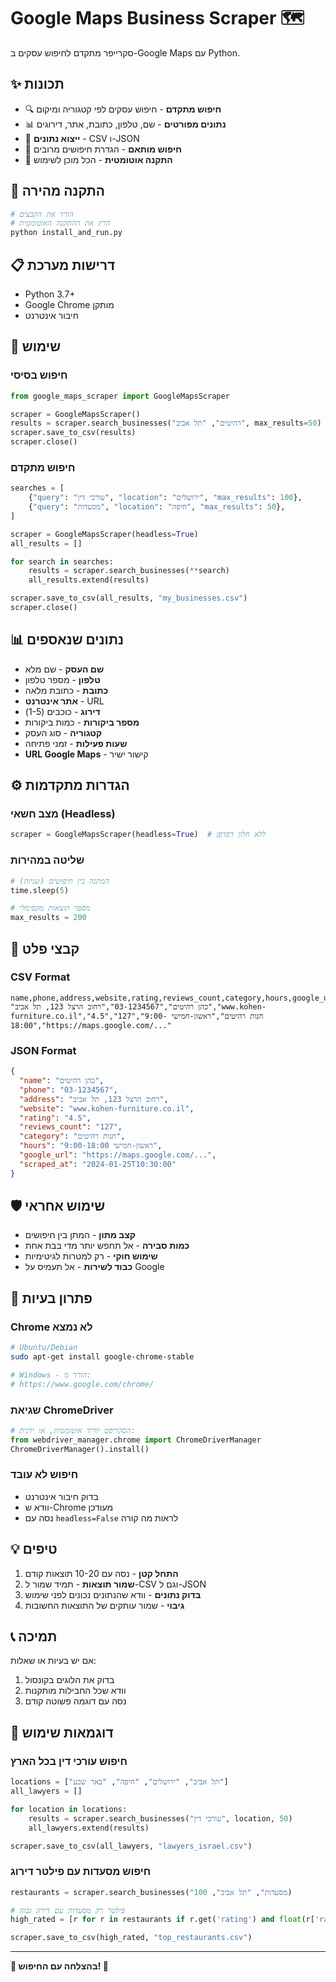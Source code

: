 # Google Maps Business Scraper 🗺️

סקרייפר מתקדם לחיפוש עסקים ב-Google Maps עם Python.

## ✨ תכונות

- 🔍 **חיפוש מתקדם** - חיפוש עסקים לפי קטגוריה ומיקום
- 📊 **נתונים מפורטים** - שם, טלפון, כתובת, אתר, דירוגים
- 💾 **ייצוא נתונים** - CSV ו-JSON
- 🎯 **חיפוש מותאם** - הגדרת חיפושים מרובים
- 🚀 **התקנה אוטומטית** - הכל מוכן לשימוש

## 🚀 התקנה מהירה

```bash
# הורד את הקבצים
# הרץ את ההתקנה האוטומטית
python install_and_run.py
```

## 📋 דרישות מערכת

- Python 3.7+
- Google Chrome מותקן
- חיבור אינטרנט

## 🎯 שימוש

### חיפוש בסיסי
```python
from google_maps_scraper import GoogleMapsScraper

scraper = GoogleMapsScraper()
results = scraper.search_businesses("רהיטים", "תל אביב", max_results=50)
scraper.save_to_csv(results)
scraper.close()
```

### חיפוש מתקדם
```python
searches = [
    {"query": "עורכי דין", "location": "ירושלים", "max_results": 100},
    {"query": "מסעדות", "location": "חיפה", "max_results": 50},
]

scraper = GoogleMapsScraper(headless=True)
all_results = []

for search in searches:
    results = scraper.search_businesses(**search)
    all_results.extend(results)

scraper.save_to_csv(all_results, "my_businesses.csv")
scraper.close()
```

## 📊 נתונים שנאספים

- **שם העסק** - שם מלא
- **טלפון** - מספר טלפון
- **כתובת** - כתובת מלאה
- **אתר אינטרנט** - URL
- **דירוג** - כוכבים (1-5)
- **מספר ביקורות** - כמות ביקורות
- **קטגוריה** - סוג העסק
- **שעות פעילות** - זמני פתיחה
- **URL Google Maps** - קישור ישיר

## ⚙️ הגדרות מתקדמות

### מצב חשאי (Headless)
```python
scraper = GoogleMapsScraper(headless=True)  # ללא חלון דפדפן
```

### שליטה במהירות
```python
# המתנה בין חיפושים (שניות)
time.sleep(5)

# מספר תוצאות מקסימלי
max_results = 200
```

## 📁 קבצי פלט

### CSV Format
```csv
name,phone,address,website,rating,reviews_count,category,hours,google_url
"כהן רהיטים","03-1234567","רחוב הרצל 123, תל אביב","www.kohen-furniture.co.il","4.5","127","חנות רהיטים","ראשון-חמישי 9:00-18:00","https://maps.google.com/..."
```

### JSON Format
```json
{
  "name": "כהן רהיטים",
  "phone": "03-1234567",
  "address": "רחוב הרצל 123, תל אביב",
  "website": "www.kohen-furniture.co.il",
  "rating": "4.5",
  "reviews_count": "127",
  "category": "חנות רהיטים",
  "hours": "ראשון-חמישי 9:00-18:00",
  "google_url": "https://maps.google.com/...",
  "scraped_at": "2024-01-25T10:30:00"
}
```

## 🛡️ שימוש אחראי

- **קצב מתון** - המתן בין חיפושים
- **כמות סבירה** - אל תחפש יותר מדי בבת אחת
- **שימוש חוקי** - רק למטרות לגיטימיות
- **כבוד לשירות** - אל תעמיס על Google

## 🔧 פתרון בעיות

### Chrome לא נמצא
```bash
# Ubuntu/Debian
sudo apt-get install google-chrome-stable

# Windows - הורד מ:
# https://www.google.com/chrome/
```

### שגיאת ChromeDriver
```python
# הסקריפט יוריד אוטומטית, או ידנית:
from webdriver_manager.chrome import ChromeDriverManager
ChromeDriverManager().install()
```

### חיפוש לא עובד
- בדוק חיבור אינטרנט
- וודא ש-Chrome מעודכן
- נסה עם `headless=False` לראות מה קורה

## 💡 טיפים

1. **התחל קטן** - נסה עם 10-20 תוצאות קודם
2. **שמור תוצאות** - תמיד שמור ל-CSV וגם ל-JSON
3. **בדוק נתונים** - וודא שהנתונים נכונים לפני שימוש
4. **גיבוי** - שמור עותקים של התוצאות החשובות

## 📞 תמיכה

אם יש בעיות או שאלות:
1. בדוק את הלוגים בקונסול
2. וודא שכל החבילות מותקנות
3. נסה עם דוגמה פשוטה קודם

## 🎉 דוגמאות שימוש

### חיפוש עורכי דין בכל הארץ
```python
locations = ["תל אביב", "ירושלים", "חיפה", "באר שבע"]
all_lawyers = []

for location in locations:
    results = scraper.search_businesses("עורכי דין", location, 50)
    all_lawyers.extend(results)

scraper.save_to_csv(all_lawyers, "lawyers_israel.csv")
```

### חיפוש מסעדות עם פילטר דירוג
```python
restaurants = scraper.search_businesses("מסעדות", "תל אביב", 100)

# פילטר רק מסעדות עם דירוג גבוה
high_rated = [r for r in restaurants if r.get('rating') and float(r['rating']) >= 4.0]

scraper.save_to_csv(high_rated, "top_restaurants.csv")
```

---

**🚀 בהצלחה עם החיפוש! 🚀**